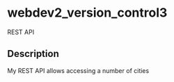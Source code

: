 # webdev2_version_control3
REST API

## Description
My REST API allows accessing a number of cities
